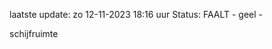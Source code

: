 laatste update: 
zo 12-11-2023 18:16   uur 
Status: FAALT - geel - 
<div class="service Y">schijfruimte</div>